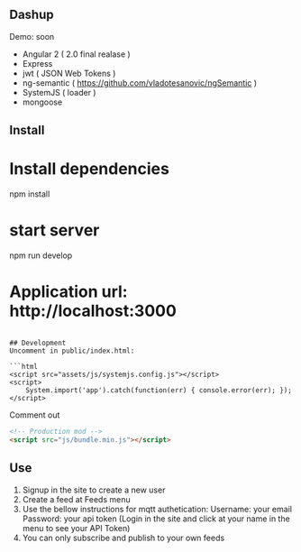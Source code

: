 ## Dashup

Demo: soon

- Angular 2 ( 2.0 final realase )
- Express
- jwt ( JSON Web Tokens )
- ng-semantic ( https://github.com/vladotesanovic/ngSemantic )
- SystemJS ( loader )
- mongoose

## Install

# Install dependencies
npm install

# start server
npm run develop

# Application url: http://localhost:3000
```

## Development
Uncomment in public/index.html:

```html
<script src="assets/js/systemjs.config.js"></script>
<script>
    System.import('app').catch(function(err) { console.error(err); });
</script>
```

Comment out
```html
<!-- Production mod -->
<script src="js/bundle.min.js"></script>
```


## Use

1. Signup in the site to create a new user
2. Create a feed at Feeds menu
3. Use the bellow instructions for mqtt authetication:
    Username: your email
    Password: your api token (Login in the site and click at your name in the menu to see your API Token)
4. You can only subscribe and publish to your own feeds